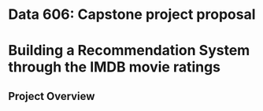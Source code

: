 # Data 606: Capstone project proposal

# Building a Recommendation System through the IMDB movie ratings

## Project Overview
